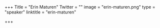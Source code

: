 +++
Title = "Erin Maturen"
Twitter = ""
image = "erin-maturen.png"
type = "speaker"
linktitle = "erin-maturen"

+++

